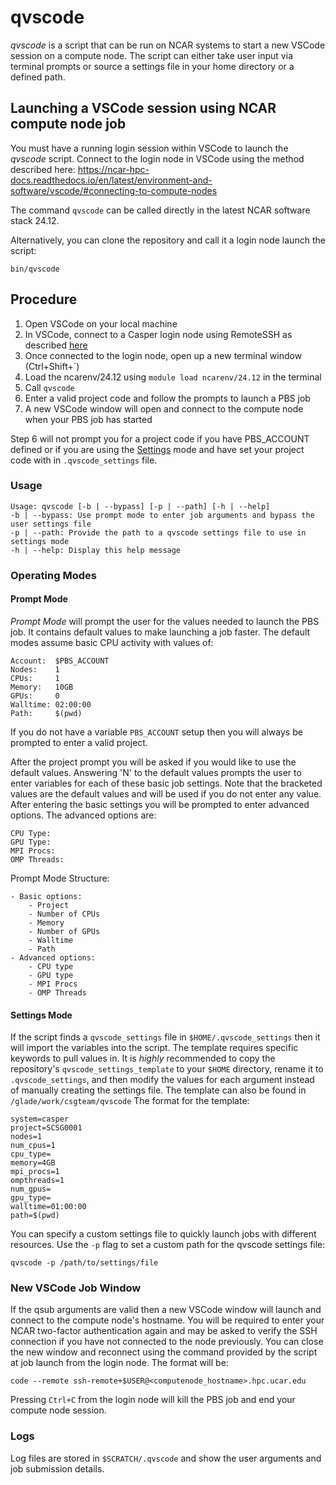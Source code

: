 # qvscode

*qvscode* is a script that can be run on NCAR systems to start a new VSCode session on a compute node.  The script can either take user input via terminal prompts or source a settings file in your home directory or a defined path.

## Launching a VSCode session using NCAR compute node job

You must have a running login session within VSCode to launch the *qvscode* script.  Connect to the login node in VSCode using the method described here: https://ncar-hpc-docs.readthedocs.io/en/latest/environment-and-software/vscode/#connecting-to-compute-nodes  

The command `qvscode` can be called directly in the latest NCAR software stack 24.12.

Alternatively, you can clone the repository and call it a login node launch the script:

`bin/qvscode`

## Procedure

1. Open VSCode on your local machine
2. In VSCode, connect to a Casper login node using RemoteSSH as described [here](https://ncar-hpc-docs.readthedocs.io/en/latest/environment-and-software/vscode/#connecting-to-derecho-or-casper)
3. Once connected to the login node, open up a new terminal window (Ctrl+Shift+\`)
4. Load the ncarenv/24.12 using `module load ncarenv/24.12` in the terminal
5. Call `qvscode`
6. Enter a valid project code and follow the prompts to launch a PBS job
7. A new VSCode window will open and connect to the compute node when your PBS job has started

Step 6 will not prompt you for a project code if you have PBS_ACCOUNT defined or if you are using the [Settings](#settings) mode and have set your project code with in `.qvscode_settings` file.

### Usage
```
Usage: qvscode [-b | --bypass] [-p | --path] [-h | --help]
-b | --bypass: Use prompt mode to enter job arguments and bypass the user settings file
-p | --path: Provide the path to a qvscode settings file to use in settings mode
-h | --help: Display this help message
```

### Operating Modes

#### Prompt Mode
*Prompt Mode* will prompt the user for the values needed to launch the PBS job.  It contains default values to make launching a job faster.  The default modes assume basic CPU activity with values of:

```
Account:  $PBS_ACCOUNT
Nodes:    1         
CPUs:     1         
Memory:   10GB         
GPUs:     0         
Walltime: 02:00:00         
Path:     $(pwd)
```

If you do not have a variable `PBS_ACCOUNT` setup then you will always be prompted to enter a valid project.

After the project prompt you will be asked if you would like to use the default values.  Answering 'N' to the default values prompts the user to enter variables for each of these basic job settings.  Note that the bracketed values are the default values and will be used if you do not enter any value.  After entering the basic settings you will be prompted to enter advanced options.  The advanced options are:

```
CPU Type:    
GPU Type:    
MPI Procs:   
OMP Threads: 
```

Prompt Mode Structure:
```
- Basic options:
    - Project
    - Number of CPUs
    - Memory
    - Number of GPUs
    - Walltime
    - Path
- Advanced options:
    - CPU type
    - GPU type
    - MPI Procs
    - OMP Threads
```

#### Settings Mode

If the script finds a `qvscode_settings` file in `$HOME/.qvscode_settings` then it will import the variables into the script. The template requires specific keywords to pull values in.  It is *highly* recommended to copy the repository's `qvscode_settings_template` to your `$HOME` directory, rename it to `.qvscode_settings`, and then modify the values for each argument instead of manually creating the settings file.  The template can also be found in `/glade/work/csgteam/qvscode` The format for the template:

```
system=casper
project=SCSG0001
nodes=1
num_cpus=1
cpu_type=
memory=4GB
mpi_procs=1
ompthreads=1
num_gpus=
gpu_type=
walltime=01:00:00
path=$(pwd)
```

You can specify a custom settings file to quickly launch jobs with different resources.  Use the `-p` flag to set a custom path for the qvscode settings file:

`qvscode -p /path/to/settings/file`

### New VSCode Job Window

If the qsub arguments are valid then a new VSCode window will launch and connect to the compute node's hostname.  You will be required to enter your NCAR two-factor authentication again and may be asked to verify the SSH connection if you have not connected to the node previously.  You can close the new window and reconnect using the command provided by the script at job launch from the login node.  The format will be:

```code --remote ssh-remote+$USER@<computenode_hostname>.hpc.ucar.edu```

Pressing `Ctrl+C` from the login node will kill the PBS job and end your compute node session.

### Logs

Log files are stored in `$SCRATCH/.qvscode` and show the user arguments and job submission details.
